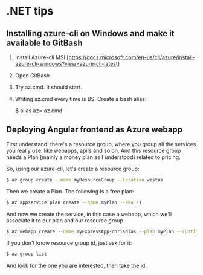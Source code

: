 # .NET tips

## Installing azure-cli on Windows and make it available to GitBash

1) Install Azure-cli MSI [https://docs.microsoft.com/en-us/cli/azure/install-azure-cli-windows?view=azure-cli-latest]

2) Open GitBash

3) Try az.cmd. It should start.

4) Writing az.cmd every time is BS. Create a bash alias:
    
    $ alias  az='az.cmd'
    
    
## Deploying Angular frontend as Azure webapp

First understand: there's a resource group, where you group all the services you really use: like webapps, api's and so on.
And this resource group needs a Plan (mainly a money plan as I understood) related to pricing.

So, using our azure-cli, let's create a resource group:

```bash
$ az group create --name myResourceGroup --location westus
```
    
Then we create a Plan. The following is a free plan:

```bash
$ az appservice plan create --name myPlan --sku F1
```
    
And now we create the service, in this case a webapp, which we'll associate it to our plan and our resource group

```bash
$ az webapp create --name myExpressApp-chrisdias --plan myPlan --runtime "node|6.9" --resource-group myResourceGroup21980742198476219
```

If you don't know resource group id, just ask for it:

```bash
$ az group list
```

And look for the one you are interested, then take the id.


